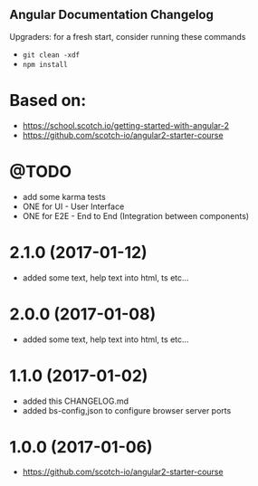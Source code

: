 ## Angular Documentation Changelog
Upgraders: for a fresh start, consider running these commands 
* `git clean -xdf` 
* `npm install`

<a name="Based on"></a>
# Based on:
* https://school.scotch.io/getting-started-with-angular-2
* https://github.com/scotch-io/angular2-starter-course

<a name="TO DO"></a>
# @TODO
* add some karma tests
* ONE for UI - User Interface
* ONE for E2E - End to End (Integration between components)

<a name="2.1.0"></a>
# 2.1.0 (2017-01-12)
* added some text, help text into html, ts etc...

<a name="2.0.0"></a>
# 2.0.0 (2017-01-08)
* added some text, help text into html, ts etc...

<a name="1.1.0"></a>
# 1.1.0 (2017-01-02)
* added this CHANGELOG.md
* added bs-config,json to configure browser server ports

<a name="1.0.0"></a>
# 1.0.0 (2017-01-06)
* https://github.com/scotch-io/angular2-starter-course

